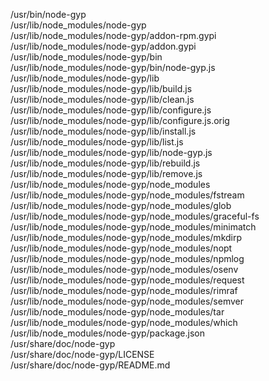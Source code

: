 /usr/bin/node-gyp  
/usr/lib/node\_modules/node-gyp  
/usr/lib/node\_modules/node-gyp/addon-rpm.gypi  
/usr/lib/node\_modules/node-gyp/addon.gypi  
/usr/lib/node\_modules/node-gyp/bin  
/usr/lib/node\_modules/node-gyp/bin/node-gyp.js  
/usr/lib/node\_modules/node-gyp/lib  
/usr/lib/node\_modules/node-gyp/lib/build.js  
/usr/lib/node\_modules/node-gyp/lib/clean.js  
/usr/lib/node\_modules/node-gyp/lib/configure.js  
/usr/lib/node\_modules/node-gyp/lib/configure.js.orig  
/usr/lib/node\_modules/node-gyp/lib/install.js  
/usr/lib/node\_modules/node-gyp/lib/list.js  
/usr/lib/node\_modules/node-gyp/lib/node-gyp.js  
/usr/lib/node\_modules/node-gyp/lib/rebuild.js  
/usr/lib/node\_modules/node-gyp/lib/remove.js  
/usr/lib/node\_modules/node-gyp/node\_modules  
/usr/lib/node\_modules/node-gyp/node\_modules/fstream  
/usr/lib/node\_modules/node-gyp/node\_modules/glob  
/usr/lib/node\_modules/node-gyp/node\_modules/graceful-fs  
/usr/lib/node\_modules/node-gyp/node\_modules/minimatch  
/usr/lib/node\_modules/node-gyp/node\_modules/mkdirp  
/usr/lib/node\_modules/node-gyp/node\_modules/nopt  
/usr/lib/node\_modules/node-gyp/node\_modules/npmlog  
/usr/lib/node\_modules/node-gyp/node\_modules/osenv  
/usr/lib/node\_modules/node-gyp/node\_modules/request  
/usr/lib/node\_modules/node-gyp/node\_modules/rimraf  
/usr/lib/node\_modules/node-gyp/node\_modules/semver  
/usr/lib/node\_modules/node-gyp/node\_modules/tar  
/usr/lib/node\_modules/node-gyp/node\_modules/which  
/usr/lib/node\_modules/node-gyp/package.json  
/usr/share/doc/node-gyp  
/usr/share/doc/node-gyp/LICENSE  
/usr/share/doc/node-gyp/README.md  
